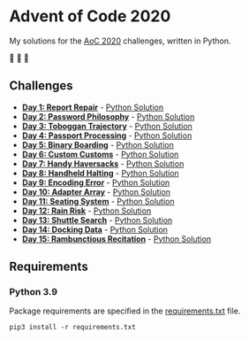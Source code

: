 # Advent of Code 2020

My solutions for the [AoC 2020](https://adventofcode.com/2020) challenges, written in Python.

:christmas_tree: :christmas_tree: :christmas_tree:

## Challenges

- **[Day 1: Report Repair](https://adventofcode.com/2020/day/1)** - [Python Solution](src/day1.py)
- **[Day 2: Password Philosophy](https://adventofcode.com/2020/day/2)** - [Python Solution](src/day2.py)
- **[Day 3: Toboggan Trajectory](https://adventofcode.com/2020/day/3)** - [Python Solution](src/day3.py)
- **[Day 4: Passport Processing](https://adventofcode.com/2020/day/4)** - [Python Solution](src/day4.py)
- **[Day 5: Binary Boarding](https://adventofcode.com/2020/day/5)** - [Python Solution](src/day5.py)
- **[Day 6: Custom Customs](https://adventofcode.com/2020/day/6)** - [Python Solution](src/day6.py)
- **[Day 7: Handy Haversacks](https://adventofcode.com/2020/day/7)** - [Python Solution](src/day7.py)
- **[Day 8: Handheld Halting](https://adventofcode.com/2020/day/8)** - [Python Solution](src/day8.py)
- **[Day 9: Encoding Error](https://adventofcode.com/2020/day/9)** - [Python Solution](src/day9.py)
- **[Day 10: Adapter Array](https://adventofcode.com/2020/day/10)** - [Python Solution](src/day10.py)
- **[Day 11: Seating System](https://adventofcode.com/2020/day/11)** - [Python Solution](src/day11.py)
- **[Day 12: Rain Risk](https://adventofcode.com/2020/day/12)** - [Python Solution](src/day12.py)
- **[Day 13: Shuttle Search](https://adventofcode.com/2020/day/13)** - [Python Solution](src/day13.py)
- **[Day 14: Docking Data](https://adventofcode.com/2020/day/14)** - [Python Solution](src/day14.py)
- **[Day 15: Rambunctious Recitation](https://adventofcode.com/2020/day/15)** - [Python Solution](src/day15.py)

## Requirements

### Python 3.9

Package requirements are specified in the [requirements.txt](requirements.txt) file.

```
pip3 install -r requirements.txt
```
